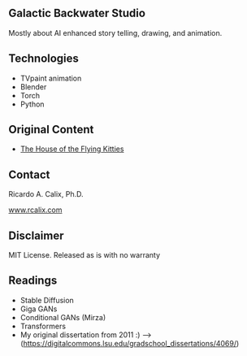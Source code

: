 ## Galactic Backwater Studio

Mostly about AI enhanced story telling, drawing, and animation. 

## Technologies

* TVpaint animation
* Blender
* Torch
* Python

## Original Content

* [The House of the Flying Kitties](https://www.amazon.com/House-Flying-Kitties-Cid-Bubbles/dp/1542585996/ref=sr_1_1?crid=2HD2CFESQ2QP3&keywords=the+house+of+the+flying+kitties&qid=1679038050&sprefix=the+house+of+the+flying+kitties%2Caps%2C101&sr=8-1)


## Contact

Ricardo A. Calix, Ph.D.

www.rcalix.com

## Disclaimer

MIT License. Released as is with no warranty

## Readings

* Stable Diffusion
* Giga GANs
* Conditional GANs (Mirza)
* Transformers
* My original dissertation from 2011 :) --> (https://digitalcommons.lsu.edu/gradschool_dissertations/4069/)

